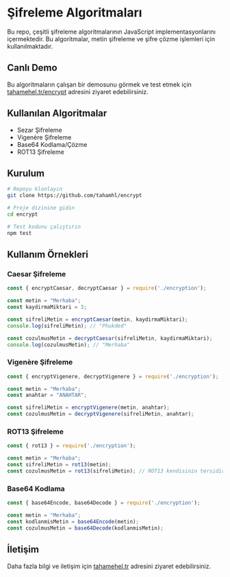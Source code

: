 # Şifreleme Algoritmaları

Bu repo, çeşitli şifreleme algoritmalarının JavaScript implementasyonlarını içermektedir. Bu algoritmalar, metin şifreleme ve şifre çözme işlemleri için kullanılmaktadır.

## Canlı Demo

Bu algoritmaların çalışan bir demosunu görmek ve test etmek için [tahamehel.tr/encrypt](https://tahamehel.tr/encrypt) adresini ziyaret edebilirsiniz.

## Kullanılan Algoritmalar

- Sezar Şifreleme
- Vigenère Şifreleme
- Base64 Kodlama/Çözme
- ROT13 Şifreleme

## Kurulum

```bash
# Repoyu klonlayın
git clone https://github.com/tahamhl/encrypt

# Proje dizinine gidin
cd encrypt

# Test kodunu çalıştırın
npm test
```

## Kullanım Örnekleri

### Caesar Şifreleme
```javascript
const { encryptCaesar, decryptCaesar } = require('./encryption');

const metin = "Merhaba";
const kaydirmaMiktari = 3;

const sifreliMetin = encryptCaesar(metin, kaydirmaMiktari);
console.log(sifreliMetin); // "Phukded"

const cozulmusMetin = decryptCaesar(sifreliMetin, kaydirmaMiktari);
console.log(cozulmusMetin); // "Merhaba"
```

### Vigenère Şifreleme
```javascript
const { encryptVigenere, decryptVigenere } = require('./encryption');

const metin = "Merhaba";
const anahtar = "ANAHTAR";

const sifreliMetin = encryptVigenere(metin, anahtar);
const cozulmusMetin = decryptVigenere(sifreliMetin, anahtar);
```

### ROT13 Şifreleme
```javascript
const { rot13 } = require('./encryption');

const metin = "Merhaba";
const sifreliMetin = rot13(metin);
const cozulmusMetin = rot13(sifreliMetin); // ROT13 kendisinin tersidir
```

### Base64 Kodlama
```javascript
const { base64Encode, base64Decode } = require('./encryption');

const metin = "Merhaba";
const kodlanmisMetin = base64Encode(metin);
const cozulmusMetin = base64Decode(kodlanmisMetin);
```



## İletişim

Daha fazla bilgi ve iletişim için [tahamehel.tr](https://tahamehel.tr) adresini ziyaret edebilirsiniz. 